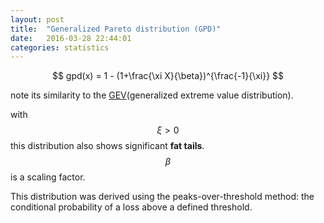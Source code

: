 ```yaml
---
layout: post
title:  "Generalized Pareto distribution (GPD)"
date:   2016-03-28 22:44:01
categories: statistics
---
```


$$ gpd(x) = 1 - (1+\frac{\xi X}{\beta})^{\frac{-1}{\xi}} $$

note its similarity to the [GEV](generalized-extreme-value-distribution.html)(generalized extreme value distribution).

with $$ \xi > 0 $$ this distribution also shows significant **fat tails**. $$ \beta $$ is a scaling factor.

This distribution was derived using the peaks-over-threshold method: the conditional probability of a loss above a defined threshold.

